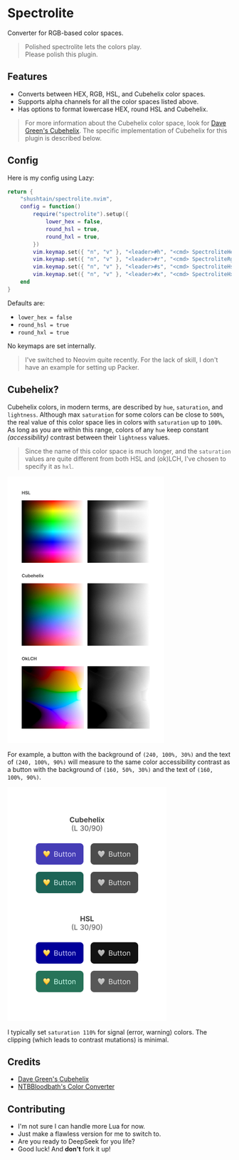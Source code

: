# Spectrolite

Converter for RGB-based color spaces.

> Polished spectrolite lets the colors play.  
> Please polish this plugin.

## Features

- Converts between HEX, RGB, HSL, and Cubehelix color spaces.
- Supports alpha channels for all the color spaces listed above.
- Has options to format lowercase HEX, round HSL and Cubehelix.

> For more information about the Cubehelix color space, look for [Dave Green's Cubehelix](https://people.phy.cam.ac.uk/dag9/CUBEHELIX/#Paper). The specific implementation of Cubehelix for this plugin is described below.

## Config

Here is my config using Lazy:

```lua
return {
	"shushtain/spectrolite.nvim",
	config = function()
		require("spectrolite").setup({
			lower_hex = false,
			round_hsl = true,
			round_hxl = true,
		})
		vim.keymap.set({ "n", "v" }, "<leader>#h", "<cmd> SpectroliteHex <CR>")
		vim.keymap.set({ "n", "v" }, "<leader>#r", "<cmd> SpectroliteRgb <CR>")
		vim.keymap.set({ "n", "v" }, "<leader>#s", "<cmd> SpectroliteHsl <CR>")
		vim.keymap.set({ "n", "v" }, "<leader>#x", "<cmd> SpectroliteHxl <CR>")
	end
}
```

Defaults are:

- `lower_hex = false`
- `round_hsl = true`
- `round_hxl = true`

No keymaps are set internally.

> I've switched to Neovim quite recently. For the lack of skill, I don't have an example for setting up Packer.

## Cubehelix?

Cubehelix colors, in modern terms, are described by `hue`, `saturation`, and `lightness`. Although max `saturation` for some colors can be close to `500%`, the real value of this color space lies in colors with `saturation` up to `100%`. As long as you are within this range, colors of any `hue` keep constant _(accessibility)_ contrast between their `lightness` values.

> Since the name of this color space is much longer, and the `saturation` values are quite different from both HSL and (ok)LCH, I've chosen to specify it as `hxl`.

![Color spaces](https://raw.githubusercontent.com/shushtain/spectrolite.nvim/refs/heads/main/example1.jpg)

For example, a button with the background of `(240, 100%, 30%)` and the text of `(240, 100%, 90%)` will measure to the same color accessibility contrast as a button with the background of `(160, 50%, 30%)` and the text of `(160, 100%, 90%)`.

![Example](https://raw.githubusercontent.com/shushtain/spectrolite.nvim/refs/heads/main/example2.jpg)

I typically set `saturation 110%` for signal (error, warning) colors. The clipping (which leads to contrast mutations) is minimal.

## Credits

- [Dave Green's Cubehelix](https://people.phy.cam.ac.uk/dag9/CUBEHELIX/#Paper)
- [NTBBloodbath's Color Converter](https://github.com/NTBBloodbath/color-converter.nvim)

## Contributing

- I'm not sure I can handle more Lua for now.
- Just make a flawless version for me to switch to.
- Are you ready to DeepSeek for you life?
- Good luck! And **don't** fork it up!
